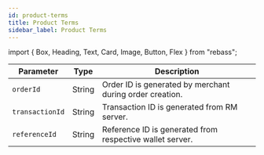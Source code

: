 ```yaml
---
id: product-terms
title: Product Terms
sidebar_label: Product Terms
---
```


import { Box, Heading, Text, Card, Image, Button, Flex } from "rebass";

| Parameter       | Type   | Description                                                        |
| --------------- | ------ | -------------------------------------------------------------------|
| `orderId`       | String | Order ID is generated by merchant during order creation.           |
| `transactionId` | String | Transaction ID is generated from RM server.                        |
| `referenceId`   | String | Reference ID is generated from respective wallet server.           |

